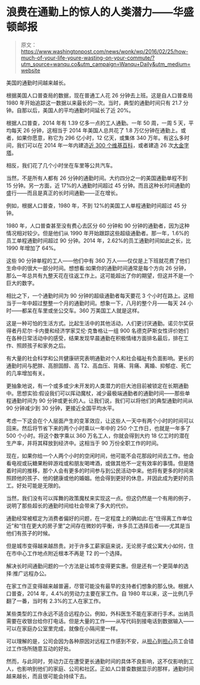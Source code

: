# 浪费在通勤上的惊人的人类潜力——华盛顿邮报

> 原文：<https://www.washingtonpost.com/news/wonk/wp/2016/02/25/how-much-of-your-life-youre-wasting-on-your-commute/?utm_source=wanqu.co&utm_campaign=Wanqu+Daily&utm_medium=website>

美国的通勤时间越来越长。

根据美国人口普查局的数据，现在普通工人花 26 分钟去上班。这是自人口普查局 1980 年开始追踪这一数据以来最长的一次。当时，典型的通勤时间只有 21.7 分钟。自那以后，美国人的平均通勤时间延长了近 20%。

根据人口普查，2014 年有 1.39 亿多一点的工人通勤。一年 50 周，一周 5 天，平均每天 26 分钟，这相当于 2014 年美国人总共花了 1.8 万亿分钟在通勤上。或者，如果你愿意，称它为 296 亿小时，12 亿天，或集体 340 万年。有这么多时间，我们可以在 2014 年一年内建造[近 300 个维基百科](http://www.informationisbeautiful.net/2010/cognitive-surplus-visualized/)，或者建造 26 次[大金字塔](http://web.archive.org/web/20070608101037/http://www.pubs.asce.org/ceonline/0699feat.html)。

相反，我们花了几个小时坐在车里等公共汽车。

当然，不是所有人都有 26 分钟的通勤时间。大约四分之一的美国通勤单程不到 15 分钟。另一方面，近 17%的人通勤时间超过 45 分钟。而且这种长时间通勤的盛行——而且是真正的长时间通勤——正在增长。

例如，根据人口普查，1980 年，不到 12%的美国工人单程通勤时间超过 45 分钟。

1980 年，人口普查甚至没有费心去区分 60 分钟和 90 分钟的通勤者，因为这种情况相对较少。但是他们从 1990 年开始跟踪这些超级通勤者。那一年，1.6%的员工单程通勤时间超过 90 分钟。2014 年，2.62%的员工通勤时间如此之长，比 1990 年增加了 64%。

这些 90 分钟单程的工人——他们中有 360 万人——仅仅是上下班就花费了他们生命中的很大一部分时间。想想看:如果你的通勤时间通常是每个方向 26 分钟，那么一年总共有九整天花在往返工作上。这可能超出了你的期望，但这并不是一个巨大的数字。

相比之下，一个通勤时间为 90 分钟的超级通勤者每天要花 3 个小时在路上。这相当于一年中超过整整一个月的通勤时间。想象一下，八月的整个月——每天 24 小时——都呆在车里或坐公交车。360 万美国工人就是这样。

这是一种可怕的生活方式。比起生活中的其他活动，人们更讨厌通勤。诺贝尔奖获得者丹尼尔·卡内曼和经济学家艾伦·克鲁格让一组 900 名德克萨斯女性评价她们在各种日常活动中的感受，结果发现早晨通勤在积极情绪方面排名最后，排在工作、照顾孩子和家务之后。

有大量的社会科学和公共健康研究表明通勤对个人和社会福祉有负面影响。更长的通勤时间与肥胖、高胆固醇、高 T2、高血压、背痛、背痛、离婚、抑郁症、死亡的几率增加有关。

更抽象地说，有一个或多或少未开发的人类潜力的巨大池目前被锁定在长期通勤中。思想实验:假设我们可以挥动魔杖，减少最极端通勤者的通勤时间——那些单程通勤时间为 90 分钟或更长的人。让我们说，我们可以将他们的典型通勤时间从 90 分钟减少到 30 分钟，更接近全国平均水平。

考虑一下这会在个人层面产生的变革效应，让这些人一天中有两个小时的时间可以回来。然后将节省下来的两个小时乘以一年中的 250 个工作日，也就是一年多了 500 个小时。将这个数字乘以 360 万名工人，你就会得到大约 18 亿工时的潜在生产率，并将其释放到经济中。这相当于 90 万份全职工作的时间。

现在，如果你给一个人两个小时的空闲时间，他可能不会花那段时间去工作。他会看电视或玩糖果粉碎游戏或和朋友喝啤酒，或做其他不一定有效率的事情。但是随着时间的推移，那个人会有更多的时间参与到公民活动中来。他将有更多的时间来照顾他的孩子、他的健康或他的婚姻。他会得到更好的休息，并因此成为更好的员工。好处可能是无限的。

当然，我们没有可以挥舞的政策魔杖来实现这一点。但这仍然是一个有用的例子，说明了那些超长的通勤时间给社会带来了多大的代价。

通勤经常被框定为消费者偏好的问题，在一定程度上的确如此:在“住得离工作单位近”和“住在更大的房子里”之间存在微妙的平衡，许多员工选择后者——尤其是当他们有孩子的时候。

但是城市变得越来越昂贵。对于许多工薪家庭来说，无论房子或公寓大小如何，住在市中心工作地点附近根本不再是 T2 的一个选择。

解决长时间通勤问题的一个方法是让城市变得更实惠。但是还有一个更简单的选择:推广远程办公。

在家工作正变得越来越普遍，尽管可能没有最早的支持者们想象的那么快。根据人口普查，2014 年，4.4%的劳动力主要在家工作。自 1980 年以来，这一比例几乎翻了一番，当时有 2.3%的工人在家工作。

某些类型的工作永远不适合远程办公。例如，外科医生不能在家进行手术。出纳员需要在收银台给你打电话。但是大量的工作——从写代码到接电话到数据输入——可以在家庭办公室里完成，就像在小隔间里一样。

可以理解的是，公司会因为各种原因对远程工作感到不安，从[担心](http://www.entrepreneur.com/article/240189)到[担心](http://www.fastcompany.com/3040750/why-telecommuting-can-be-dangerous-for-your-company-culture)员工会错过工作场所随意互动的好处。

然而，与此同时，劳动力正在遭受更长通勤时间的具体不良影响，这不仅影响到工人，也影响到他们的家庭、公司和社区。正如人口普查数据显示的那样，通勤时间越来越长，而且很可能会持续下去。